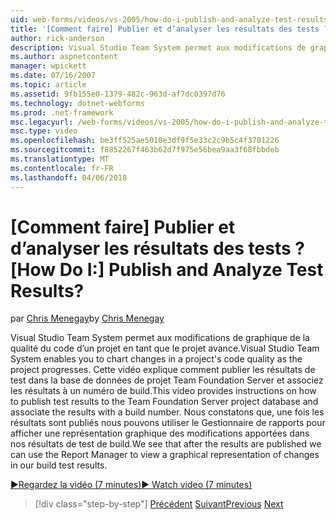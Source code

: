```yaml
---
uid: web-forms/videos/vs-2005/how-do-i-publish-and-analyze-test-results
title: '[Comment faire] Publier et d’analyser les résultats des tests ? | Microsoft Docs'
author: rick-anderson
description: Visual Studio Team System permet aux modifications de graphique de la qualité du code d’un projet en tant que le projet avance. Cette vidéo fournit des instructions sur la façon de publ....
ms.author: aspnetcontent
manager: wpickett
ms.date: 07/16/2007
ms.topic: article
ms.assetid: 9fb155e0-1379-482c-963d-af7dc0397d76
ms.technology: dotnet-webforms
ms.prod: .net-framework
msc.legacyurl: /web-forms/videos/vs-2005/how-do-i-publish-and-analyze-test-results
msc.type: video
ms.openlocfilehash: be3ff525ae5010e3df9f5e33c2c9b5c4f3701226
ms.sourcegitcommit: f8852267f463b62d7f975e56bea9aa3f68fbbdeb
ms.translationtype: MT
ms.contentlocale: fr-FR
ms.lasthandoff: 04/06/2018
---
```

<a name="how-do-i-publish-and-analyze-test-results"></a><span data-ttu-id="ab036-105">[Comment faire] Publier et d’analyser les résultats des tests ?</span><span class="sxs-lookup"><span data-stu-id="ab036-105">[How Do I:] Publish and Analyze Test Results?</span></span>
====================
<span data-ttu-id="ab036-106">par [Chris Menegay](https://twitter.com/CMenegay)</span><span class="sxs-lookup"><span data-stu-id="ab036-106">by [Chris Menegay](https://twitter.com/CMenegay)</span></span>

<span data-ttu-id="ab036-107">Visual Studio Team System permet aux modifications de graphique de la qualité du code d’un projet en tant que le projet avance.</span><span class="sxs-lookup"><span data-stu-id="ab036-107">Visual Studio Team System enables you to chart changes in a project's code quality as the project progresses.</span></span> <span data-ttu-id="ab036-108">Cette vidéo explique comment publier les résultats de test dans la base de données de projet Team Foundation Server et associez les résultats à un numéro de build.</span><span class="sxs-lookup"><span data-stu-id="ab036-108">This video provides instructions on how to publish test results to the Team Foundation Server project database and associate the results with a build number.</span></span> <span data-ttu-id="ab036-109">Nous constatons que, une fois les résultats sont publiés nous pouvons utiliser le Gestionnaire de rapports pour afficher une représentation graphique des modifications apportées dans nos résultats de test de build.</span><span class="sxs-lookup"><span data-stu-id="ab036-109">We see that after the results are published we can use the Report Manager to view a graphical representation of changes in our build test results.</span></span>

[<span data-ttu-id="ab036-110">&#9654;Regardez la vidéo (7 minutes)</span><span class="sxs-lookup"><span data-stu-id="ab036-110">&#9654; Watch video (7 minutes)</span></span>](https://channel9.msdn.com/Blogs/ASP-NET-Site-Videos/how-do-i-publish-and-analyze-test-results)

> [!div class="step-by-step"]
> <span data-ttu-id="ab036-111">[Précédent](how-do-i-use-generic-tests.md)
> [Suivant](how-do-i-discover-application-changes-prior-to-deployment.md)</span><span class="sxs-lookup"><span data-stu-id="ab036-111">[Previous](how-do-i-use-generic-tests.md)
[Next](how-do-i-discover-application-changes-prior-to-deployment.md)</span></span>
